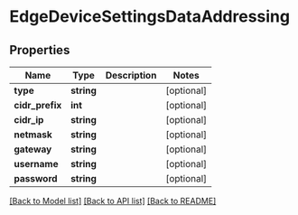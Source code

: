 # EdgeDeviceSettingsDataAddressing

## Properties
Name | Type | Description | Notes
------------ | ------------- | ------------- | -------------
**type** | **string** |  | [optional] 
**cidr_prefix** | **int** |  | [optional] 
**cidr_ip** | **string** |  | [optional] 
**netmask** | **string** |  | [optional] 
**gateway** | **string** |  | [optional] 
**username** | **string** |  | [optional] 
**password** | **string** |  | [optional] 

[[Back to Model list]](../README.md#documentation-for-models) [[Back to API list]](../README.md#documentation-for-api-endpoints) [[Back to README]](../README.md)


